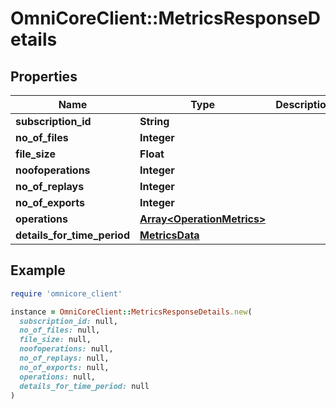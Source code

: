 # OmniCoreClient::MetricsResponseDetails

## Properties

| Name | Type | Description | Notes |
| ---- | ---- | ----------- | ----- |
| **subscription_id** | **String** |  | [optional] |
| **no_of_files** | **Integer** |  | [optional] |
| **file_size** | **Float** |  | [optional] |
| **noofoperations** | **Integer** |  | [optional] |
| **no_of_replays** | **Integer** |  | [optional] |
| **no_of_exports** | **Integer** |  | [optional] |
| **operations** | [**Array&lt;OperationMetrics&gt;**](OperationMetrics.md) |  | [optional] |
| **details_for_time_period** | [**MetricsData**](MetricsData.md) |  | [optional] |

## Example

```ruby
require 'omnicore_client'

instance = OmniCoreClient::MetricsResponseDetails.new(
  subscription_id: null,
  no_of_files: null,
  file_size: null,
  noofoperations: null,
  no_of_replays: null,
  no_of_exports: null,
  operations: null,
  details_for_time_period: null
)
```

